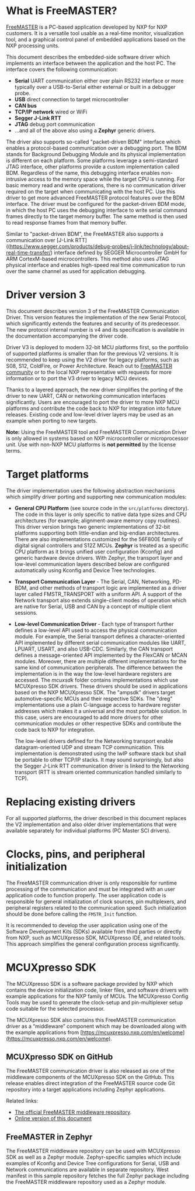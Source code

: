 # What is FreeMASTER?

[FreeMASTER](https://www.nxp.com/freemaster) is a PC-based application developed by NXP for NXP customers. It is a versatile tool usable as a real-time monitor, visualization tool, and a graphical control panel of embedded applications based on the NXP processing units.

This document describes the embedded-side software driver which implements an interface between the application and the host PC. The interface covers the following communication:
 - **Serial** UART communication either over plain RS232 interface or more typically over a USB-to-Serial either external or built in a debugger probe.
 - **USB** direct connection to target microcontroller
 - **CAN bus**
 - **TCP/IP network** wired or WiFi
 - **Segger J-Link RTT**
 - **JTAG** debug port communication
 - ...and all of the above also using a **Zephyr** generic drivers.

The driver also supports so-called "packet-driven BDM" interface which enables a protocol-based communication over a debugging port. The BDM stands for Background Debugging Module and its physical implementation is different on each platform. Some platforms leverage a semi-standard JTAG interface, other platforms provide a custom implementation called BDM. Regardless of the name, this debugging interface enables non-intrusive access to the memory space while the target CPU is running. For basic memory read and write operations, there is no communication driver required on the target when communicating with the host PC. Use this driver to get more advanced FreeMASTER protocol features over the BDM interface. The driver must be configured for the packet-driven BDM mode, in which the host PC uses the debugging interface to write serial command frames directly to the target memory buffer. The same method is then used to read response frames from that memory buffer.

Similar to "packet-driven BDM", the FreeMASTER also supports a communication over [J-Link RTT]((https://www.segger.com/products/debug-probes/j-link/technology/about-real-time-transfer/) interface defined by SEGGER Microcontroller GmbH for ARM CortexM-based microcontrollers. This method also uses JTAG physical interface and enables high-speed real time communication to run over the same channel as used for application debugging.

# Driver version 3

This document describes version 3 of the FreeMASTER Communication Driver. This version features the implementation of the new Serial Protocol, which significantly extends the features and security of its predecessor. The new protocol internal number is v4 and its specification is available in the documentation accompanying the driver code.

Driver V3 is deployed to modern 32-bit MCU platforms first, so the portfolio of supported platforms is smaller than for the previous V2 versions. It is recommended to keep using the V2 driver for legacy platforms, such as S08, S12, ColdFire, or Power Architecture. Reach out to [FreeMASTER community](https://community.nxp.com/t5/FreeMASTER/bd-p/freemaster) or to the local NXP representative with requests for more information or to port the V3 driver to legacy MCU devices.

Thanks to a layered approach, the new driver simplifies the porting of the driver to new UART, CAN or networking communication interfaces significantly. Users are encouraged to port the driver to more NXP MCU platforms and contribute the code back to NXP for integration into future releases. Existing code and low-level driver layers may be used as an example when porting to new targets.

**Note:** Using the FreeMASTER tool and FreeMASTER Communication Driver is only allowed in systems based on NXP microcontroller or microprocessor unit. Use with non-NXP MCU platforms is **not permitted** by the license terms.

# Target platforms

The driver implementation uses the following abstraction mechanisms which simplify driver porting and supporting new communication modules:

- **General CPU Platform** (see source code in the `src/platforms` directory). The code in this layer is only specific to native data type sizes and CPU architectures (for example; alignment-aware memory copy routines). This driver version brings two generic implementations of 32-bit platforms supporting both little-endian and big-endian architectures. There are also implementations customized for the 56F800E family of digital signal controllers and S12Z MCUs. **Zephyr** is treated as a specific CPU platform as it brings unified user configuration (Kconfig) and generic hardware device drivers. With Zephyr, the transport layer and low-level communication layers described below are configured automatically using Kconfig and Device Tree technologies.

- **Transport Communication Layer** - The Serial, CAN, Networking, PD-BDM, and other methods of transport logic are implemented as a driver layer called FMSTR_TRANSPORT with a uniform API. A support of the Network transport also extends single-client modes of operation which are native for Serial, USB and CAN by a concept of multiple client sessions.

- **Low-level Communication Driver** - Each type of transport further defines a low-level API used to access the physical communication module. For example, the Serial transport defines a character-oriented API implemented by different serial communication modules like UART, LPUART, USART, and also USB-CDC. Similarly, the CAN transport defines a message-oriented API implemented by the FlexCAN or MCAN modules. Moreover, there are multiple different implementations for the same kind of communication peripherals. The difference between the implementation is in the way the low-level hardware registers are accessed. The *mcuxsdk* folder contains implementations which use MCUXpresso SDK drivers. These drivers should be used in applications based on the NXP MCUXpresso SDK. The "ampsdk" drivers target automotive-specific MCUs and their respective SDKs. The "dreg" implementations use a plain C-language access to hardware register addresses which makes it a universal and the most portable solution. In this case, users are encouraged to add more drivers for other communication modules or other respective SDKs and contribute the code back to NXP for integration.

   The low-level drivers defined for the Networking transport enable datagram-oriented UDP and stream TCP communication. This implementation is demonstrated using the lwIP software stack but shall be portable to other TCP/IP stacks. It may sound surprisingly, but also the Segger J-Link RTT communication driver is linked to the Networking transport (RTT is stream oriented communication handled similarly to TCP).


# Replacing existing drivers

For all supported platforms, the driver described in this document replaces the V2 implementation and also older driver implementations that were available separately for individual platforms (PC Master SCI drivers).

# Clocks, pins, and peripheral initialization

The FreeMASTER communication driver is only responsible for runtime processing of the communication and must be integrated with an user application code to function properly. The user application code is responsible for general initialization of clock sources, pin multiplexers, and peripheral registers related to the communication speed. Such initialization should be done before calling the `FMSTR_Init` function.

It is recommended to develop the user application using one of the Software Development Kits (SDKs) available from third parties or directly from NXP, such as MCUXpresso SDK, MCUXpresso IDE, and related tools. This approach simplifies the general configuration process significantly.

# MCUXpresso SDK

The MCUXpresso SDK is a software package provided by NXP which contains the device initialization code, linker files, and software drivers with example applications for the NXP family of MCUs. The MCUXpresso Config Tools may be used to generate the clock-setup and pin-multiplexer setup code suitable for the selected processor.

The MCUXpresso SDK also contains this FreeMASTER communication driver as a “middleware” component which may be downloaded along with the example applications from [https://mcuxpresso.nxp.com/en/welcome](https://mcuxpresso.nxp.com/en/welcome).

## MCUXpresso SDK on GitHub

The FreeMASTER communication driver is also released as one of the middleware components of the MCUXpresso SDK on the GitHub. This release enables direct integration of the FreeMASTER source code Git repository into a target applications including Zephyr applications.

Related links:
* [The official FreeMASTER middleware repository](https://github.com/nxp-mcuxpresso/mcux-freemaster).
* [Online version of this document](https://mcuxpresso.nxp.com/mcuxsdk/latest/html/middleware/freemaster/doc/user_guide/user_guide.html#multi-session-support)

## FreeMASTER in Zephyr

The FreeMASTER middleware repository can be used with MCUXpresso SDK as well as a Zephyr module. Zephyr-specific samples
which include examples of Kconfig and Device Tree configurations for Serial, USB and Network communications
are available in separate repository. West manifest in this sample repository fetches the full Zephyr package
including the FreeMASTER middleware repository used as a Zephyr module.
